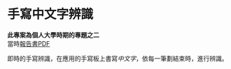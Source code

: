 # 手寫中文字辨識
**此專案為個人大學時期的專題之二**  
當時[報告書PDF](/docs/線上手寫中文字辨識.pdf)

即時的手寫辨識，在應用的手寫板上書寫*中文字*，依每一筆劃結束時，進行辨識。